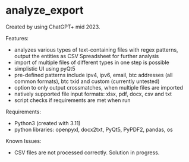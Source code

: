 # analyze_export

Created by using ChatGPT+ mid 2023.

Features:
- analyzes various types of text-containing files with regex patterns, output the entities as CSV Spreadsheet for further analysis
- import of multiple files of different types in one step is possible
- simplistic UI using pyQt5
- pre-defined patterns include ipv4, ipv6, email, btc addresses (all common formats), btc txid and custom (currently untested)
- option to only output crossmatches, when multiple files are imported
- natively supported file input formats: xlsx, pdf,  docx, csv and txt
- script checks if requirements are met when run

 Requirements: 
 - Python3 (created with 3.11)
 - python libraries: openpyxl, docx2txt, PyQt5, PyPDF2, pandas, os

Known Issues:
  - CSV files are not processed correctly. Solution in progress.
